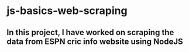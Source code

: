 # js-basics-web-scraping

## In this project, I have worked on scraping the data from ESPN cric info website using NodeJS
